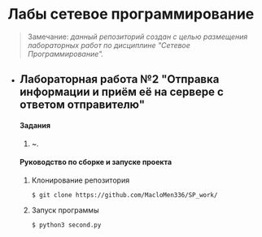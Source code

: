 # Лабы сетевое программирование
 > Замечание: *данный репозиторий создан с целью  размещения лабораторных работ по дисциплине "Сетевое Программирование".*
+ ## Лабораторная работа №2 "Отправка информации и приём её на сервере с ответом отправителю"
	#### **Задания**
	1. ~.
	#### **Руководство по сборке и запуске проекта**
	1. Клонирование репозитория
		```
		$ git clone https://github.com/MacloMen336/SP_work/
		```
	2. Запуск программы
		```
		$ python3 second.py
		```
